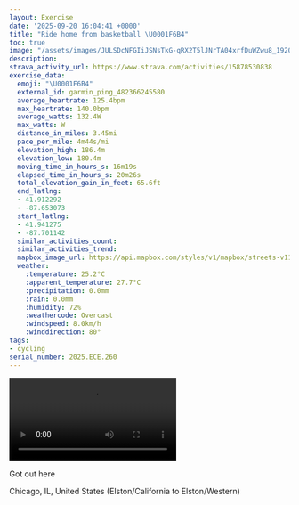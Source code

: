```yaml
---
layout: Exercise
date: '2025-09-20 16:04:41 +0000'
title: "Ride home from basketball \U0001F6B4"
toc: true
image: "/assets/images/JULSDcNFGIiJSNsTkG-qRX2T5lJNrTA04xrfDuWZwu8_1920x1080.jpg.jpeg"
description:
strava_activity_url: https://www.strava.com/activities/15878530838
exercise_data:
  emoji: "\U0001F6B4"
  external_id: garmin_ping_482366245580
  average_heartrate: 125.4bpm
  max_heartrate: 140.0bpm
  average_watts: 132.4W
  max_watts: W
  distance_in_miles: 3.45mi
  pace_per_mile: 4m44s/mi
  elevation_high: 186.4m
  elevation_low: 180.4m
  moving_time_in_hours_s: 16m19s
  elapsed_time_in_hours_s: 20m26s
  total_elevation_gain_in_feet: 65.6ft
  end_latlng:
  - 41.912292
  - -87.653073
  start_latlng:
  - 41.941275
  - -87.701142
  similar_activities_count:
  similar_activities_trend:
  mapbox_image_url: https://api.mapbox.com/styles/v1/mapbox/streets-v11/static/path-5+787af2-1.0(gm~~FxygvOpAoBl%40cAL%5B%60AyAhAyBvPyXjCoEzDoGzG%7DKnAqBd%40o%40%3FEV_%40p%40sAzC%7DEtEwHbFgIdEcHrLiRLy%40%3FgACy%40AmB%3F%7DED%5DPg%40%5Ec%40h%40SHALB%7C%40ErDCn%40Ir%40%5DPSv%40sAf%40%7D%40%7CFoJ%3FCHE~BuDn%40sAhAkBrDqFfCaE~%40sAZ%5Dp%40k%40dEuCbBgAXMY_BuAwJIgAQkY%3F%7DAvCkEhA%7BAfAqAdEqEbBoB),pin-s-s+e5b22e(-87.69965,41.9402),pin-s-f+89ae00(-87.65554999999996,41.914079999999984)/auto/800x800?access_token=pk.eyJ1Ijoiam9zaGJlY2ttYW4iLCJhIjoiY205eWR2aDd1MWZ6djJrbXc4a3M0bWZleiJ9.XiG9OWkNcZk2QzjJbxLB4A
  weather:
    :temperature: 25.2°C
    :apparent_temperature: 27.7°C
    :precipitation: 0.0mm
    :rain: 0.0mm
    :humidity: 72%
    :weathercode: Overcast
    :windspeed: 8.0km/h
    :winddirection: 80°
tags:
- cycling
serial_number: 2025.ECE.260
---
```

<video controls src="/assets/videos/JULSDcNFGIiJSNsTkG-qRX2T5lJNrTA04xrfDuWZwu8.mp4"></video>

Got out here

Chicago, IL, United States (Elston/California to Elston/Western)
